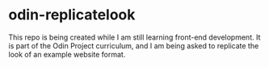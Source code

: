 # odin-replicatelook
This repo is being created while I am still learning front-end development. It is part of the Odin Project curriculum, and I am being asked to replicate the look of an example website format.
